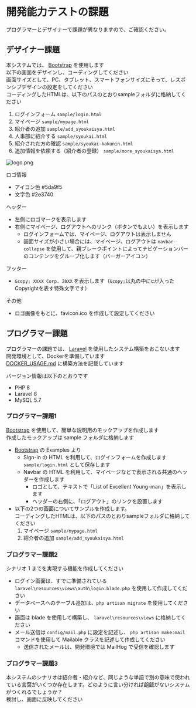 # 開発能力テストの課題

プログラマーとデザイナーで課題が異なりますので、ご確認ください。  

## デザイナー課題

本システムでは、 [Bootstrap](https://getbootstrap.jp/) を使用します  
以下の画面をデザインし、コーディングしてください  
画面サイズとして、PC、タブレット、スマートフォンサイズにそって、レスポンシブデザインの設定をしてください  
コーディングしたHTMLは、以下のパスのとおりsampleフォルダに格納してください  

1. ログインフォーム `sample/login.html`  
1. マイページ `sample/mypage.html`  
1. 紹介者の追加 `sample/add_syoukaisya.html`  
1. 人事部に紹介する `sample/syoukai.html`  
1. 紹介された方の確認 `sample/syoukai-kakunin.html`  
1. 追加情報を依頼する（紹介者の登録） `sample/more_syoukaisya.html`  

![logo.png](img/logo.png)  

ロゴ情報  

- アイコン色 #5da9f5  
- 文字色 #2e3740  

ヘッダー

- 左側にロゴマークを表示します  
- 右側にマイページ、ログアウトへのリンク（ボタンでもよい）を表示します  
  - ログインフォームでは、マイページ、ログアウトは表示しません  
  - 画面サイズが小さい場合には、マイページ、ログアウトは `navbar-collapse` を使用して、親ブレークポイントによってナビゲーションバーのコンテンツをグループ化します（バーガーアイコン）  

フッター

- `&copy; XXXX Corp. 20XX` を表示します（`&copy;`は丸の中にcが入ったCopyrightを表す特殊文字です）  

その他

- ロゴ画像をもとに、favicon.ico を作成して設定してください  

## プログラマー課題  

プログラマーの課題では、 [Laravel](http://laravel.jp/) を使用したシステム構築をおこないます  
開発環境として、Dockerを準備しています  
[DOCKER_USAGE.md](DOCKER_USAGE.md) に構築方法を記載しています  

バージョン情報は以下のとおりです  

- PHP 8  
- Laravel 8  
- MySQL 5.7  

### プログラマー課題1

[Bootstrap](https://getbootstrap.jp/) を使用して、簡単な説明用のモックアップを作成します  
作成したモックアップは sample フォルダに格納します  

- [Bootstrap](https://getbootstrap.jp/) の Examples より  
  - Sign-in の HTML を利用して、ログインフォームを作成します  
    `sample/login.html` として保存します  
  - Navbar の HTML を利用して、マイページなどで表示される共通のヘッダーを作成します  
    - ロゴとして、テキストで「List of Excellent Young-man」を表示します  
    - ヘッダーの右側に、「ログアウト」のリンクを設置します  
- 以下の2つの画面についてサンプルを作成します。  
  コーディングしたHTMLは、以下のパスのとおりsampleフォルダに格納してください  
  1. マイページ `sample/mypage.html`  
  1. 紹介者の追加 `sample/add_syoukaisya.html`  

### プログラマー課題2

シナリオ 1 までを実現する機能を作成してください  

- ログイン画面は、すでに準備されている `laravel\resources\views\auth\login.blade.php` を使用して作成してください  
- データベースへのテーブル追加は、`php artisan migrate` を使用してください  
- 画面は blade を使用して構築し、 `laravel\resources\views` に格納してください  
- メール送信は `config/mail.php` に設定を記述し、 `php artisan make:mail` コマンドを使用して Mailable クラスを記述して作成してください  
  - 送信されたメールは、開発環境では MailHog で受信を確認します  

### プログラマー課題3

本システムのシナリオは紹介者・紹介など、同じような単語で別の意味で使われている言葉がいくつか存在します。どのように言い分ければ齟齬がないシステムがつくれるでしょうか？  
検討し、画面に反映してください  
